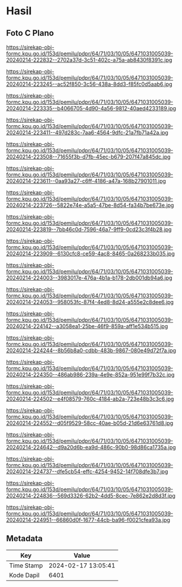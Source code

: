 # Hasil

## Foto C Plano

https://sirekap-obj-formc.kpu.go.id/153d/pemilu/pdpr/64/71/03/10/05/6471031005039-20240214-222832--2702a37d-3c51-402c-a75a-ab8430f8391c.jpg

https://sirekap-obj-formc.kpu.go.id/153d/pemilu/pdpr/64/71/03/10/05/6471031005039-20240214-223245--ac52f850-3c56-438a-8dd3-f85fc0d5aab6.jpg

https://sirekap-obj-formc.kpu.go.id/153d/pemilu/pdpr/64/71/03/10/05/6471031005039-20240214-223335--b4066705-4d90-4a56-9812-40aed4233189.jpg

https://sirekap-obj-formc.kpu.go.id/153d/pemilu/pdpr/64/71/03/10/05/6471031005039-20240214-223411--497d283c-7aa6-4564-9dfc-21a7fb71a42a.jpg

https://sirekap-obj-formc.kpu.go.id/153d/pemilu/pdpr/64/71/03/10/05/6471031005039-20240214-223508--71655f3b-d7fb-45ec-b679-207f47a845dc.jpg

https://sirekap-obj-formc.kpu.go.id/153d/pemilu/pdpr/64/71/03/10/05/6471031005039-20240214-223611--0aa93a27-c6ff-4186-a47a-168b27901011.jpg

https://sirekap-obj-formc.kpu.go.id/153d/pemilu/pdpr/64/71/03/10/05/6471031005039-20240214-223726--5822e74e-a5a5-47be-8d54-fa34b7be673e.jpg

https://sirekap-obj-formc.kpu.go.id/153d/pemilu/pdpr/64/71/03/10/05/6471031005039-20240214-223819--7bb46c0d-7596-46a7-9ff9-0cd23c3f4b28.jpg

https://sirekap-obj-formc.kpu.go.id/153d/pemilu/pdpr/64/71/03/10/05/6471031005039-20240214-223909--6130cfc8-ce59-4ac8-8465-0a268233b035.jpg

https://sirekap-obj-formc.kpu.go.id/153d/pemilu/pdpr/64/71/03/10/05/6471031005039-20240214-224003--3983017e-476a-4b1a-b178-2db001db94a6.jpg

https://sirekap-obj-formc.kpu.go.id/153d/pemilu/pdpr/64/71/03/10/05/6471031005039-20240214-224053--958053fc-87f4-4ed8-8d24-a555e2c8dee6.jpg

https://sirekap-obj-formc.kpu.go.id/153d/pemilu/pdpr/64/71/03/10/05/6471031005039-20240214-224142--a3058ea1-25be-46f9-859a-aff1e534b515.jpg

https://sirekap-obj-formc.kpu.go.id/153d/pemilu/pdpr/64/71/03/10/05/6471031005039-20240214-224244--8b56b8a0-cdbb-483b-9867-080e49d72f7a.jpg

https://sirekap-obj-formc.kpu.go.id/153d/pemilu/pdpr/64/71/03/10/05/6471031005039-20240214-224350--486ab986-239a-4e9e-852a-951e99f7b32c.jpg

https://sirekap-obj-formc.kpu.go.id/153d/pemilu/pdpr/64/71/03/10/05/6471031005039-20240214-224502--e4f08579-760c-4184-ab2a-723e48b3c3c6.jpg

https://sirekap-obj-formc.kpu.go.id/153d/pemilu/pdpr/64/71/03/10/05/6471031005039-20240214-224552--d05f9529-58cc-40ae-b05d-21d6e63761d8.jpg

https://sirekap-obj-formc.kpu.go.id/153d/pemilu/pdpr/64/71/03/10/05/6471031005039-20240214-224642--d9a20d6b-ea9d-486c-90b0-98d86ca1735a.jpg

https://sirekap-obj-formc.kpu.go.id/153d/pemilu/pdpr/64/71/03/10/05/6471031005039-20240214-224737--dfe5cb54-effc-4254-9452-14f708dfe3b7.jpg

https://sirekap-obj-formc.kpu.go.id/153d/pemilu/pdpr/64/71/03/10/05/6471031005039-20240214-224836--569d3326-62b2-4dd5-8cec-7e862e2d8d3f.jpg

https://sirekap-obj-formc.kpu.go.id/153d/pemilu/pdpr/64/71/03/10/05/6471031005039-20240214-224951--66860d0f-1677-44cb-ba96-f0021cfea93a.jpg


## Metadata

| Key        | Value               |
| ---------- | ------------------- |
| Time Stamp | 2024-02-17 13:05:41 |
| Kode Dapil | 6401                |



